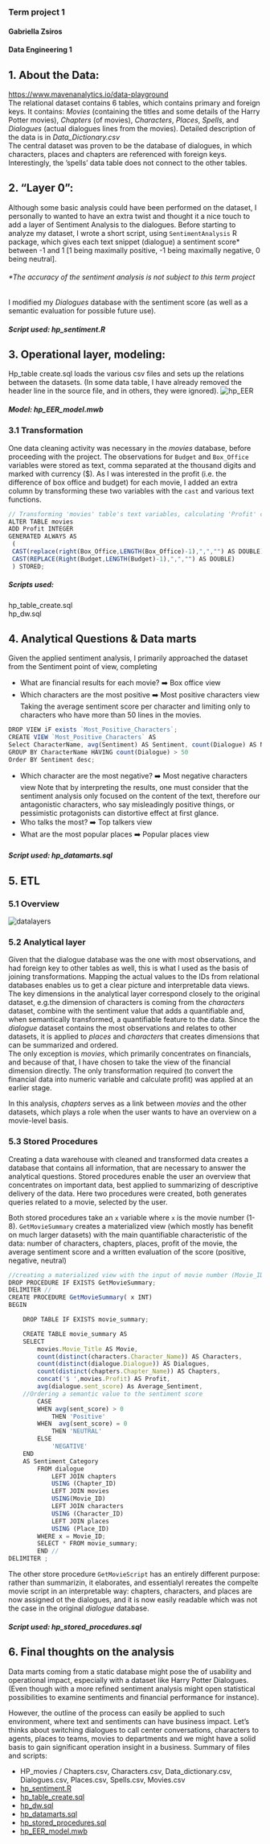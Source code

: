 ### Term project 1
#### Gabriella Zsiros
#### Data Engineering 1 

## 1. About the Data:
https://www.mavenanalytics.io/data-playground  
The relational dataset contains 6 tables, which contains primary and foreign keys. It contains: *Movies* (containing the titles and some details of the Harry Potter movies), *Chapters* (of movies), *Characters*, *Places*, *Spells*, and *Dialogues* (actual dialogues lines from the movies). Detailed description of the data is in *Data_Dictionary.csv*  
The central dataset was proven to be the database of dialogues, in which characters, places and chapters are referenced with foreign keys. Interestingly, the ’spells’ data table does not connect to the other tables.  
## 2. “Layer 0”:
Although some basic analysis could have been performed on the dataset, I personally to wanted to have an extra twist and thought it a nice touch to add a layer of Sentiment Analysis to the dialogues. 
Before starting to analyze my dataset, I wrote a short script, using `SentimentAnalysis` R package, which gives each text snippet (dialogue) a sentiment score* between -1 and 1 [1 being maximally positive, -1 being maximally negative, 0 being neutral].   
  
###### *The accuracy of the sentiment analysis is not subject to this term project
I modified my *Dialogues* database with the sentiment score (as well as a semantic evaluation for possible future use).  
##### Script used: hp_sentiment.R
## 3. Operational layer, modeling: 
Hp_table create.sql loads the various csv files and sets up the relations between the datasets. (In some data table, I have already removed the header line in the source file, and in others, they were ignored). 
![hp_EER](https://github.com/gabizsiros/DE1/blob/main/Term1/hp_eer.jpg)  
##### Model: hp_EER_model.mwb
### 3.1 Transformation
One data cleaning activity was necessary in the *movies* database, before proceeding with the project. The observations for `Budget` and `Box_Office` variables were stored as text, comma separated at the thousand digits and marked with currency ($). As I was interested in the profit (i.e. the difference of box office and budget) for each movie, I added an extra column by transforming these two variables with the `cast` and various text functions.
``` js
// Transforming 'movies' table's text variables, calculating 'Profit' column
ALTER TABLE movies
ADD Profit INTEGER
GENERATED ALWAYS AS
 (
 CAST(replace(right(Box_Office,LENGTH(Box_Office)-1),",","") AS DOUBLE) - 
 CAST(REPLACE(Right(Budget,LENGTH(Budget)-1),",","") AS DOUBLE)
 ) STORED;
```

##### Scripts used:  
hp_table_create.sql  
hp_dw.sql

## 4. Analytical Questions & Data marts
Given the applied sentiment analysis, I primarily approached the dataset from the Sentiment point of view, completing
- What are financial results for each movie? :arrow_right: Box office view
- Which characters are the most positive :arrow_right: Most positive characters view
Taking the average sentiment score per character and limiting only to characters who have more than 50 lines in the movies. 
``` js
DROP VIEW iF exists `Most_Positive_Characters`;
CREATE VIEW `Most_Positive_Characters` AS
Select CharacterName, avg(Sentiment) AS Sentiment, count(Dialogue) AS Number_of_Dialogues FROM dialogue_analyse
GROUP BY CharacterName HAVING count(Dialogue) > 50
Order BY Sentiment desc;
```
- Which character are the most negative? :arrow_right: Most negative characters view
Note that by interpreting the results, one must consider that the sentiment analysis only focused on the content of the text, therefore our antagonistic characters, who say misleadingly positive things, or pessimistic protagonists can distortive effect at first glance. 
- Who talks the most? :arrow_right: Top talkers view
- What are the most popular places :arrow_right: Popular places view

##### Script used: hp_datamarts.sql
## 5. ETL

### 5.1 Overview

![datalayers](https://github.com/gabizsiros/DE1/blob/main/Term1/hp_datalayers.jpg)
 

### 5.2 Analytical layer
Given that the dialogue database was the one with most observations, and had foreign key to other tables as well, this is what I used as the basis of joining transformations. Mapping the actual values to the IDs from relational databases enables us to get a clear picture and interpretable data views. The key dimensions in the analytical layer correspond closely to the original dataset, e.g.the dimension of characters is coming from the *characters* dataset, combine with the sentiment value that adds a quantifiable and, when semantically transformed, a quantifiable feature to the data. Since the *dialogue* dataset contains the most observations and relates to other datasets, it is applied to *places* and *characters* that creates dimensions that can be summarized and ordered.  
The only exception is *movies*, which primarily concentrates on financials, and because of that, I have chosen to take the view of the financial dimension directly. The only transformation required (to convert the financial data into numeric variable and calculate profit) was applied at an earlier stage.  

In this analysis, *chapters* serves as a link between *movies* and the other datasets, which plays a role when the user wants to have an overview on a movie-level basis. 

### 5.3 Stored Procedures 

Creating a data warehouse with cleaned and transformed data creates a database that contains all information, that are necessary to answer the analytical questions. Stored procedures enable the user an overview that concentrates on important data, best applied to summarizing of descriptive delivery of the data. Here two procedures were created, both generates queries related to a movie, selected by the user. 

Both stored procedures take an `x` variable where `x` is the movie number (1-8). `GetMovieSummary` creates a materialized view (which mostly has benefit on much larger datasets) with the main quantifiable characteristic of the data: number of characters, chapters, places, profit of the movie, the average sentiment score and a written evaluation of the score (positive, negative, neutral)

``` js
//creating a materialized view with the input of movie number (Movie_ID)
DROP PROCEDURE IF EXISTS GetMovieSummary;
DELIMITER //
CREATE PROCEDURE GetMovieSummary( x INT)
BEGIN

	DROP TABLE IF EXISTS movie_summary;

	CREATE TABLE movie_summary AS
	SELECT
		movies.Movie_Title AS Movie,
		count(distinct(characters.Character_Name)) AS Characters, 
		count(distinct(dialogue.Dialogue)) AS Dialogues, 
		count(distinct(chapters.Chapter_Name)) AS Chapters,
		concat('$ ',movies.Profit) AS Profit,
		avg(dialogue.sent_score) As Average_Sentiment,
	//Ordering a semantic value to the sentiment score
        CASE 
        WHEN avg(sent_score) > 0
            THEN 'Positive'
        WHEN  avg(sent_score) = 0 
            THEN 'NEUTRAL'
        ELSE 
            'NEGATIVE'
    END
    AS Sentiment_Category  
		FROM dialogue
			LEFT JOIN chapters
			USING (Chapter_ID)
			LEFT JOIN movies
			USING(Movie_ID)
			LEFT JOIN characters
			USING (Character_ID)
			LEFT JOIN places
			USING (Place_ID)
		WHERE x = Movie_ID;
        SELECT * FROM movie_summary;
        END //
DELIMITER ;
```
The other store procedure `GetMovieScript` has an entirely different purpose: rather than summarizin, it elaborates, and essentialyl rereates the compelte movie script in an interpretable way: chapters, characters, and places are now assigned ot the dialogues, and it is now easily readable which was not the case in the original *dialogue* database. 

##### Script used: hp_stored_procedures.sql
## 6. Final thoughts on the analysis
Data marts coming from a static database might pose the of usability and operational impact, especially with a dataset like Harry Potter Dialogues. (Even though with a more refined sentiment analysis might open statistical possibilities to examine sentiments and financial performance for instance).  
   
However, the outline of the process can easily be applied to such environment, where text and sentiments can have business impact. Let’s thinks about switching dialogues to call center conversations, characters to agents, places to teams, movies to departments and we might have a solid basis to gain significant operation insight in a business. 
Summary of files and scripts:
+ HP_movies / Chapters.csv, Characters.csv, Data_dictionary.csv, Dialogues.csv, Places.csv, Spells.csv, Movies.csv
+ [hp_sentiment.R](https://github.com/gabizsiros/DE1/blob/main/Term1/hp_sentiment.R)
+ [hp_table_create.sql](https://github.com/gabizsiros/DE1/blob/main/Term1/hp_table_create.sql)
+ [hp_dw.sql](https://github.com/gabizsiros/DE1/blob/main/Term1/hp_dw.sql)
+ [hp_datamarts.sql](https://github.com/gabizsiros/DE1/blob/main/Term1/hp_datamarts.sql)
+ [hp_stored_procedures.sql](https://github.com/gabizsiros/DE1/blob/main/Term1/hp_stored_procedures.sql)
+ [hp_EER_model.mwb](https://github.com/gabizsiros/DE1/blob/main/Term1/hp_EER_model.mwb)


